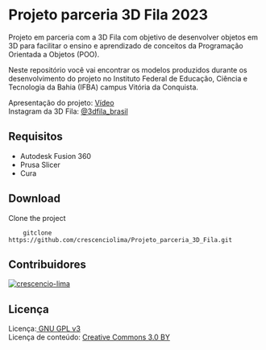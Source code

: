 # Projeto parceria 3D Fila 2023
Projeto em parceria com a 3D Fila com objetivo de desenvolver objetos em 3D para facilitar o ensino e aprendizado de conceitos da Programação Orientada a Objetos (POO).

Neste repositório você vai encontrar os modelos produzidos durante os desenvolvimento do projeto no Instituto Federal de Educação, Ciência e Tecnologia da Bahia (IFBA) campus Vitória da Conquista. 

Apresentação do projeto: <a href="https://www.instagram.com/reel/Cpk-rx7rse2/?utm_source=ig_web_copy_link" target="blank">Vídeo</a><br>
Instagram da 3D Fila: <a href="https://www.instagram.com/3dfila_brasil/" target="blank">@3dfila_brasil</a><br>


Requisitos
---------------------------

  * Autodesk Fusion 360
  * Prusa Slicer
  * Cura


Download
---------------------------

Clone the project

        gitclone https://github.com/crescenciolima/Projeto_parceria_3D_Fila.git

Contribuidores
---------------------------
[![crescencio-lima](https://img.shields.io/badge/crescencio--lima-github-black?colorA=808080&colorB=000000&style=for-the-badge)](https://www.github.com/crescenciolima)

Licença
---------------------------
Licença:<a href="http://www.gnu.org/licenses/gpl.html" target="blank"> GNU GPL v3</a><br>
Licença de conteúdo: <a href="https://creativecommons.org/licenses/by/3.0/" target = "blank">Creative Commons 3.0 BY</a>

